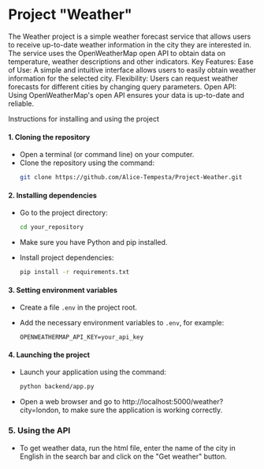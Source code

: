 # Project "Weather"

The Weather project is a simple weather forecast service that allows users to receive up-to-date weather information in the city they are interested in. The service uses the OpenWeatherMap open API to obtain data on temperature, weather descriptions and other indicators.
Key Features:
Ease of Use: A simple and intuitive interface allows users to easily obtain weather information for the selected city.
Flexibility: Users can request weather forecasts for different cities by changing query parameters.
Open API: Using OpenWeatherMap's open API ensures your data is up-to-date and reliable.

Instructions for installing and using the project

#### 1. Cloning the repository

- Open a terminal (or command line) on your computer.
- Clone the repository using the command:
  ```bash
  git clone https://github.com/Alice-Tempesta/Project-Weather.git
  ```

#### 2. Installing dependencies

- Go to the project directory:
  
  ```bash
  cd your_repository
  ```

- Make sure you have Python and pip installed.

- Install project dependencies:
  ```bash
  pip install -r requirements.txt
  ```

#### 3. Setting environment variables

- Create a file `.env` in the project root.

- Add the necessary environment variables to `.env`, for example:
  ```env
  OPENWEATHERMAP_API_KEY=your_api_key
  ```

#### 4. Launching the project

- Launch your application using the command:
  ```bash
  python backend/app.py
  ```

- Open a web browser and go to http://localhost:5000/weather?city=london,
to make sure the application is working correctly.

### 5. Using the API

- To get weather data, run the html file, enter the name of the city in English in the search bar and click on the "Get weather" button.
